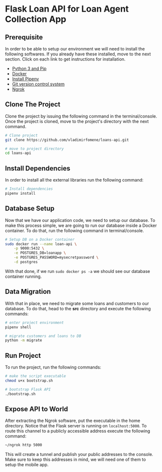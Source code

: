 # Flask Loan API for Loan Agent Collection App

## Prerequisite
In order to be able to setup our environment we will need to install the following
softwares. If you already have these installed, move to the next section. Click on each link to get instructions for installation.

* [Python 3 and Pip](https://www.python.org/downloads/)
* [Docker](https://docs.docker.com/engine/install/ubuntu/)
* [Install Pipenv](https://pypi.org/project/pipenv/)
* [Git version control system](https://git-scm.com/downloads)
* [Ngrok](https://ngrok.com/download)


## Clone The Project
Clone the project by issuing the following command in the terminal/console. Once the 
project is cloned, move to the project's directory with the next command.

```sh
# Clone project
git clone https://github.com/vladimirfomene/loans-api.git

# move to project directory
cd loans-api
```

## Install Dependencies
In order to install all the external libraries run the following command:

```sh
# Install dependencies
pipenv install
```
## Database Setup
Now that we have our application code, we need to setup our database. To make this process
simple, we are going to run our database inside a Docker container. To do that, run the following command in terminal/console.

```sh
# Setup DB on a Docker container
sudo docker run --name loan-api \
    -p 9000:5432 \
    -e POSTGRES_DB=loanapp \
    -e POSTGRES_PASSWORD=mysecretpassword \
    -d postgres
```

With that done, if we run `sudo docker ps -a` we should see our database container running.

## Data Migration

With that in place, we need to migrate some loans and customers to our database.
To do that, head to the **src** directory and execute the following commands:

```sh
# enter project environment
pipenv shell 

# migrate customers and loans to DB
python -m migrate
```

## Run Project

To run the project, run the following commands:

```sh
# make the script executable
chmod u+x bootstrap.sh

# bootstrap Flask API
./bootstrap.sh
```

## Expose API to World

After extracting the Ngrok software, put the executable in the home directory. Notice that the Flask server is running on `localhost:5000`. To route this channel to a 
publicly accessible address execute the following command:

```sh
~/ngrok http 5000
```

This will create a tunnel and publish your public addresses to the console. Make sure to keep this addresses in mind, we will need one of them to setup the mobile app.